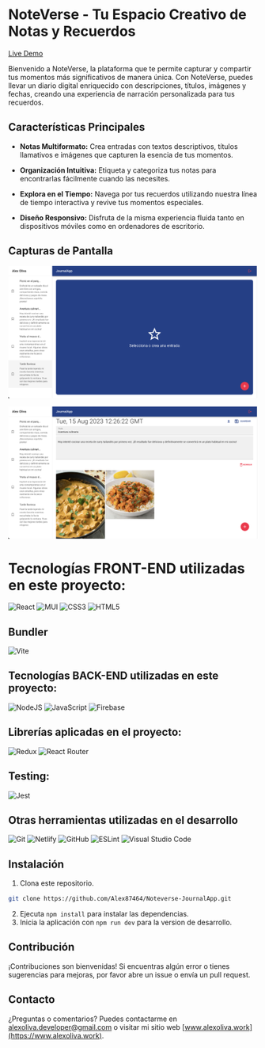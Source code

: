 # NoteVerse - Tu Espacio Creativo de Notas y Recuerdos

[Live Demo](https://journal-noteverse.netlify.app/)

Bienvenido a NoteVerse, la plataforma que te permite capturar y compartir tus momentos más significativos de manera única. Con NoteVerse, puedes llevar un diario digital enriquecido con descripciones, títulos, imágenes y fechas, creando una experiencia de narración personalizada para tus recuerdos.

## Características Principales

- **Notas Multiformato:** Crea entradas con textos descriptivos, títulos llamativos e imágenes que capturen la esencia de tus momentos.

- **Organización Intuitiva:** Etiqueta y categoriza tus notas para encontrarlas fácilmente cuando las necesites.

- **Explora en el Tiempo:** Navega por tus recuerdos utilizando nuestra línea de tiempo interactiva y revive tus momentos especiales.

- **Diseño Responsivo:** Disfruta de la misma experiencia fluida tanto en dispositivos móviles como en ordenadores de escritorio.

## Capturas de Pantalla

![Captura 1](./public/screenshots/screen1.webp)

![Captura 2](./public/screenshots/screen2.webp)

# Tecnologías FRONT-END utilizadas en este proyecto:

![React](https://img.shields.io/badge/react-%2320232a.svg?style=for-the-badge&logo=react&logoColor=%2361DAFB)
![MUI](https://img.shields.io/badge/MUI-%230081CB.svg?style=for-the-badge&logo=mui&logoColor=white)
![CSS3](https://img.shields.io/badge/css3-%231572B6.svg?style=for-the-badge&logo=css3&logoColor=white)
![HTML5](https://img.shields.io/badge/html5-%23E34F26.svg?style=for-the-badge&logo=html5&logoColor=white)

## Bundler

![Vite](https://img.shields.io/badge/vite-%23646CFF.svg?style=for-the-badge&logo=vite&logoColor=white)

## Tecnologías BACK-END utilizadas en este proyecto:

![NodeJS](https://img.shields.io/badge/node.js-6DA55F?style=for-the-badge&logo=node.js&logoColor=white)
![JavaScript](https://img.shields.io/badge/javascript-%23323330.svg?style=for-the-badge&logo=javascript&logoColor=%23F7DF1E)
![Firebase](https://img.shields.io/badge/firebase-%23039BE5.svg?style=for-the-badge&logo=firebase)

## Librerías aplicadas en el proyecto:

![Redux](https://img.shields.io/badge/redux-%23593d88.svg?style=for-the-badge&logo=redux&logoColor=white)
![React Router](https://img.shields.io/badge/React_Router-CA4245?style=for-the-badge&logo=react-router&logoColor=white)

## Testing:

![Jest](https://img.shields.io/badge/-jest-%23C21325?style=for-the-badge&logo=jest&logoColor=white)

## Otras herramientas utilizadas en el desarrollo

![Git](https://img.shields.io/badge/git-%23F05033.svg?style=for-the-badge&logo=git&logoColor=white)
![Netlify](https://img.shields.io/badge/netlify-%23000000.svg?style=for-the-badge&logo=netlify&logoColor=#00C7B7)
![GitHub](https://img.shields.io/badge/github-%23121011.svg?style=for-the-badge&logo=github&logoColor=white)
![ESLint](https://img.shields.io/badge/ESLint-4B3263?style=for-the-badge&logo=eslint&logoColor=white)
![Visual Studio Code](https://img.shields.io/badge/Visual%20Studio%20Code-0078d7.svg?style=for-the-badge&logo=visual-studio-code&logoColor=white)

## Instalación

1. Clona este repositorio.

```bash
git clone https://github.com/Alex87464/Noteverse-JournalApp.git
```

2. Ejecuta `npm install` para instalar las dependencias.
3. Inicia la aplicación con `npm run dev` para la version de desarrollo.

## Contribución

¡Contribuciones son bienvenidas! Si encuentras algún error o tienes sugerencias para mejoras, por favor abre un issue o envía un pull request.

## Contacto

¿Preguntas o comentarios? Puedes contactarme en alexoliva.developer@gmail.com o visitar mi sitio web [www.alexoliva.work](https://www.alexoliva.work).
